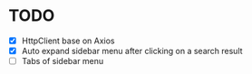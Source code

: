 # TODO

- [x] HttpClient base on Axios
- [x] Auto expand sidebar menu after clicking on a search result
- [ ] Tabs of sidebar menu
